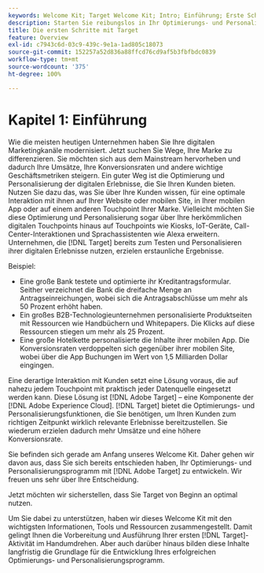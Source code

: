 ```yaml
---
keywords: Welcome Kit; Target Welcome Kit; Intro; Einführung; Erste Schritte
description: Starten Sie reibungslos in Ihr Optimierungs- und Personalisierungsprogramm mit Adobe Target. Mit dem Adobe  [!DNL Target]  Welcome Kit gelingt Ihnen der Schnelleinstieg.
title: Die ersten Schritte mit Target
feature: Overview
exl-id: c7943c6d-03c9-439c-9e1a-1ad805c18073
source-git-commit: 152257a52d836a88ffcd76cd9af5b3fbfbdc0839
workflow-type: tm+mt
source-wordcount: '375'
ht-degree: 100%

---
```


# Kapitel 1: Einführung

Wie die meisten heutigen Unternehmen haben Sie Ihre digitalen Marketingkanäle modernisiert. Jetzt suchen Sie Wege, Ihre Marke zu differenzieren. Sie möchten sich aus dem Mainstream hervorheben und dadurch Ihre Umsätze, Ihre Konversionsraten und andere wichtige Geschäftsmetriken steigern. Ein guter Weg ist die Optimierung und Personalisierung der digitalen Erlebnisse, die Sie Ihren Kunden bieten. Nutzen Sie dazu das, was Sie über Ihre Kunden wissen, für eine optimale Interaktion mit ihnen auf Ihrer Website oder mobilen Site, in Ihrer mobilen App oder auf einem anderen Touchpoint Ihrer Marke. Vielleicht möchten Sie diese Optimierung und Personalisierung sogar über Ihre herkömmlichen digitalen Touchpoints hinaus auf Touchpoints wie Kiosks, IoT-Geräte, Call-Center-Interaktionen und Sprachassistenten wie Alexa erweitern. Unternehmen, die [!DNL Target] bereits zum Testen und Personalisieren ihrer digitalen Erlebnisse nutzen, erzielen erstaunliche Ergebnisse.

Beispiel:

* Eine große Bank testete und optimierte ihr Kreditantragsformular. Seither verzeichnet die Bank die dreifache Menge an Antragseinreichungen, wobei sich die Antragsabschlüsse um mehr als 50 Prozent erhöht haben.
* Ein großes B2B-Technologieunternehmen personalisierte Produktseiten mit Ressourcen wie Handbüchern und Whitepapers. Die Klicks auf diese Ressourcen stiegen um mehr als 25 Prozent.
* Eine große Hotelkette personalisierte die Inhalte ihrer mobilen App. Die Konversionsraten verdoppelten sich gegenüber ihrer mobilen Site, wobei über die App Buchungen im Wert von 1,5 Milliarden Dollar eingingen.

Eine derartige Interaktion mit Kunden setzt eine Lösung voraus, die auf nahezu jedem Touchpoint mit praktisch jeder Datenquelle eingesetzt werden kann. Diese Lösung ist [!DNL Adobe Target] – eine Komponente der [!DNL Adobe Experience Cloud]. [!DNL Target] bietet die Optimierungs- und Personalisierungsfunktionen, die Sie benötigen, um Ihren Kunden zum richtigen Zeitpunkt wirklich relevante Erlebnisse bereitzustellen. Sie wiederum erzielen dadurch mehr Umsätze und eine höhere Konversionsrate.

Sie befinden sich gerade am Anfang unseres Welcome Kit. Daher gehen wir davon aus, dass Sie sich bereits entschieden haben, Ihr Optimierungs- und Personalisierungsprogramm mit [!DNL Adobe Target] zu entwickeln. Wir freuen uns sehr über Ihre Entscheidung.

Jetzt möchten wir sicherstellen, dass Sie Target von Beginn an optimal nutzen.

Um Sie dabei zu unterstützen, haben wir dieses Welcome Kit mit den wichtigsten Informationen, Tools und Ressourcen zusammengestellt. Damit gelingt Ihnen die Vorbereitung und Ausführung Ihrer ersten [!DNL Target]-Aktivität im Handumdrehen. Aber auch darüber hinaus bilden diese Inhalte langfristig die Grundlage für die Entwicklung Ihres erfolgreichen Optimierungs- und Personalisierungsprogramm.
